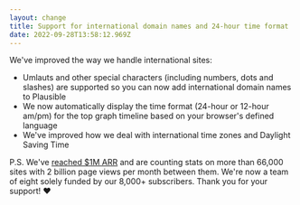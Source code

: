 ```yaml
---
layout: change
title: Support for international domain names and 24-hour time format
date: 2022-09-28T13:58:12.969Z
---
```

We've improved the way we handle international sites:

* Umlauts and other special characters (including numbers, dots and slashes) are supported so you can now add international domain names to Plausible
* We now automatically display the time format (24-hour or 12-hour am/pm) for the top graph timeline based on your browser's defined language
* We've improved how we deal with international time zones and Daylight Saving Time

P.S. We've [reached $1M ARR](https://plausible.io/blog/open-source-saas) and are counting stats on more than 66,000 sites with 2 billion page views per month between them. We're now a team of eight solely funded by our 8,000+ subscribers. Thank you for your support! ❤️